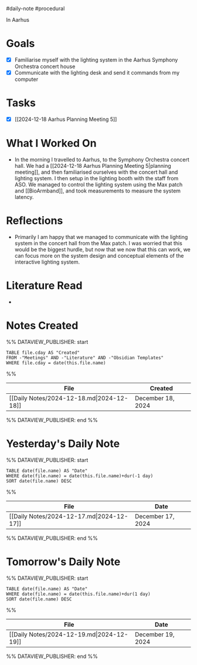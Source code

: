 #daily-note #procedural 

In Aarhus
# Goals

- [x] Familiarise myself with the lighting system in the Aarhus Symphony Orchestra concert house
- [x] Communicate with the lighting desk and send it commands from my computer

# Tasks

- [x] [[2024-12-18 Aarhus Planning Meeting 5]]

# What I Worked On

- In the morning I travelled to Aarhus, to the Symphony Orchestra concert hall. We had a [[2024-12-18 Aarhus Planning Meeting 5|planning meeting]], and then familiarised ourselves with the concert hall and lighting system. I then setup in the lighting booth with the staff from ASO. We managed to control the lighting system using the Max patch and [[BioArmband]], and took measurements to measure the system latency.

# Reflections

- Primarily I am happy that we managed to communicate with the lighting system in the concert hall from the Max patch. I was worried that this would be the biggest hurdle, but now that we now that this can work, we can focus more on the system design and conceptual elements of the interactive lighting system.

# Literature Read

- 

# Notes Created


%% DATAVIEW_PUBLISHER: start
```dataview
TABLE file.cday AS "Created"
FROM -"Meetings" AND -"Literature" AND -"Obsidian Templates"
WHERE file.cday = date(this.file.name)
```
%%

| File                                      | Created           |
| ----------------------------------------- | ----------------- |
| [[Daily Notes/2024-12-18.md\|2024-12-18]] | December 18, 2024 |

%% DATAVIEW_PUBLISHER: end %%

# Yesterday's Daily Note

%% DATAVIEW_PUBLISHER: start
```dataview
TABLE date(file.name) AS "Date"
WHERE date(file.name) = date(this.file.name)+dur(-1 day)
SORT date(file.name) DESC
```
%%

| File                                      | Date              |
| ----------------------------------------- | ----------------- |
| [[Daily Notes/2024-12-17.md\|2024-12-17]] | December 17, 2024 |

%% DATAVIEW_PUBLISHER: end %%
# Tomorrow's Daily Note

%% DATAVIEW_PUBLISHER: start
```dataview
TABLE date(file.name) AS "Date"
WHERE date(file.name) = date(this.file.name)+dur(1 day)
SORT date(file.name) DESC
```
%%

| File                                      | Date              |
| ----------------------------------------- | ----------------- |
| [[Daily Notes/2024-12-19.md\|2024-12-19]] | December 19, 2024 |

%% DATAVIEW_PUBLISHER: end %%


